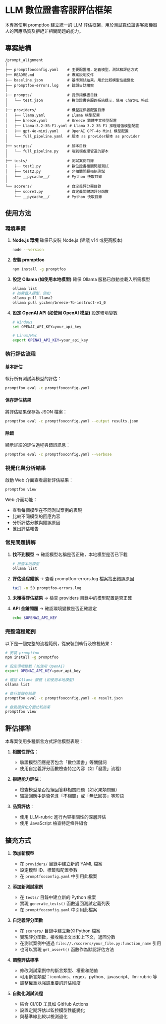 # LLM 數位證書客服評估框架

本專案使用 promptfoo 建立統一的 LLM 評估框架，用於測試數位證書客服機器人的回應品質及拒絕非相關問題的能力。

## 專案結構
```
/prompt_alignment
│
├── promptfooconfig.yaml    # 主要配置檔，定義模型、測試和評估方式
├── README.md               # 專案說明文件
├── baseline.json           # 基準測試結果，用於比較模型性能變化
├── promptfoo-errors.log    # 錯誤日誌檔案
│
├── prompts/                # 提示詞模板目錄
│   └── test.json           # 數位證書客服的系統提示，使用 ChatML 格式
│
├── providers/              # 模型提供者配置目錄
│   ├── llama.yaml          # Llama 模型配置
│   ├── breeze.yaml         # Breeze 繁體中文模型配置
│   ├── Llama-3.2-3B-F1.yaml # Llama 3.2 3B F1 推理增強模型配置
│   ├── gpt-4o-mini.yaml    # OpenAI GPT-4o Mini 模型配置
│   └── full_pipeline.yaml  # 腳本 as provider腳本 as provider
│
├── scripts/                # 腳本目錄
│   └── full_pipeline.py    # 端到端處理管道的腳本
│
├── tests/                  # 測試案例目錄
│   ├── test1.py            # 數位證書相關問題測試
│   ├── test2.py            # 非相關問題拒絕測試
│   └── __pycache__/        # Python 快取目錄
│
└── scorers/                # 自定義評分器目錄
    ├── score1.py           # 自定義關鍵詞評分函數
    └── __pycache__/        # Python 快取目錄
```

## 使用方法

### 環境準備

1. **Node.js 環境**
   確保已安裝 Node.js (建議 v14 或更高版本)
   ```bash
   node --version
   ```

2. **安裝 promptfoo**
   ```bash
   npm install -g promptfoo
   ```

3. **設定 Ollama (如使用本地模型)**
   確保 Ollama 服務已啟動並載入所需模型
   ```bash
   ollama list
   # 如需載入模型，例如
   ollama pull llama2
   ollama pull ycchen/breeze-7b-instruct-v1_0
   ```

4. **設定 OpenAI API (如使用 OpenAI 模型)**
   設定環境變數
   ```bash
   # Windows
   set OPENAI_API_KEY=your_api_key

   # Linux/Mac
   export OPENAI_API_KEY=your_api_key
   ```

### 執行評估流程

#### 基本評估
執行所有測試與模型的評估：
```bash
promptfoo eval -c promptfooconfig.yaml
```

#### 保存評估結果
將評估結果保存為 JSON 檔案：
```bash
promptfoo eval -c promptfooconfig.yaml --output results.json
```


#### 除錯
顯示詳細的評估過程與錯誤訊息：
```bash
promptfoo eval -c promptfooconfig.yaml --verbose
```

### 視覺化與分析結果

啟動 Web 介面查看最新評估結果：
```bash
promptfoo view
```

Web 介面功能：
- 查看每個模型在不同測試案例的表現
- 比較不同模型的回應內容
- 分析評估分數與錯誤原因
- 匯出評估報告

### 常見問題排解

1. **找不到模型**
   -> 確認模型名稱是否正確，本地模型是否已下載
   ```bash
   # 檢查本地模型
   ollama list
   ```

2. **評估過程錯誤**
   -> 查看 promptfoo-errors.log 檔案找出錯誤原因
   ```bash
   tail -n 50 promptfoo-errors.log
   ```

3. **未獲得評估結果**
   -> 檢查 providers 目錄中的模型配置是否正確

4. **API 金鑰問題**
   -> 確認環境變數是否正確設定
   ```bash
   echo $OPENAI_API_KEY
   ```

### 完整流程範例

以下是一個完整的流程範例，從安裝到執行及檢視結果：

```bash
# 安裝 promptfoo
npm install -g promptfoo

# 設定環境變數 (如使用 OpenAI)
export OPENAI_API_KEY=your_api_key

# 確認 Ollama 服務 (如使用本地模型)
ollama list

# 執行並儲存結果
promptfoo eval -c promptfooconfig.yaml -o result.json

# 啟動視覺化介面比較結果
promptfoo view
```

## 評估標準

本專案使用多種斷言方式評估模型表現：

1. **相關性評估**：
   - 驗證模型回應是否包含「數位證書」等關鍵詞
   - 使用自定義評分函數檢查特定內容（如「發證」流程）

2. **拒絕能力評估**：
   - 檢查模型是否拒絕回答非相關問題（如水果類問題）
   - 驗證回應中是否包含「不相關」或「無法回答」等短語

3. **品質評估**：
   - 使用 LLM-rubric 進行內容相關性的深層評估
   - 使用 JavaScript 檢查特定條件組合

## 擴充方式

1. **添加新模型**
   - 在 `providers/` 目錄中建立新的 YAML 檔案
   - 設定模型 ID、標籤和配置參數
   - 在 `promptfooconfig.yaml` 中引用此檔案

2. **添加新測試案例**
   - 在 `tests/` 目錄中建立新的 Python 檔案
   - 實現 `generate_tests()` 函數返回測試定義列表
   - 在 `promptfooconfig.yaml` 中引用此檔案

3. **自定義評分函數**
   - 在 `scorers/` 目錄中建立新的 Python 檔案
   - 實現評分函數，接收輸出文本和上下文，返回分數
   - 在測試案例中通過 `file://./scorers/your_file.py:function_name` 引用
   - 也可以實現 `get_assert()` 函數作為默認評估方法

4. **調整評估標準**
   - 修改測試案例中的斷言類型、權重和閾值
   - 可用斷言類型：icontains、regex、python、javascript、llm-rubric 等
   - 調整權重以強調重要的評估維度

5. **自動化測試流程**
   - 結合 CI/CD 工具如 GitHub Actions
   - 設置定期評估以監控模型性能變化
   - 與基準線比較以檢測退化
